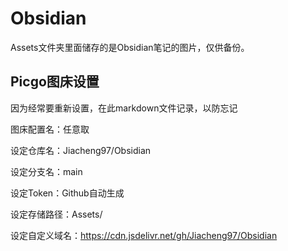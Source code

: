 # Obsidian

Assets文件夹里面储存的是Obsidian笔记的图片，仅供备份。

## Picgo图床设置

因为经常要重新设置，在此markdown文件记录，以防忘记

图床配置名：任意取

设定仓库名：Jiacheng97/Obsidian

设定分支名：main

设定Token：Github自动生成

设定存储路径：Assets/

设定自定义域名：https://cdn.jsdelivr.net/gh/Jiacheng97/Obsidian